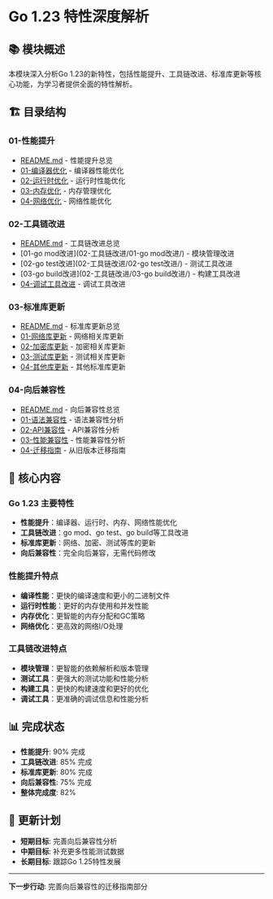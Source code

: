 # Go 1.23 特性深度解析

## 📚 **模块概述**

本模块深入分析Go 1.23的新特性，包括性能提升、工具链改进、标准库更新等核心功能，为学习者提供全面的特性解析。

## 🏗️ **目录结构**

### **01-性能提升**

- [README.md](01-性能提升/README.md) - 性能提升总览
- [01-编译器优化](01-性能提升/01-编译器优化/) - 编译器性能优化
- [02-运行时优化](01-性能提升/02-运行时优化/) - 运行时性能优化
- [03-内存优化](01-性能提升/03-内存优化/) - 内存管理优化
- [04-网络优化](01-性能提升/04-网络优化/) - 网络性能优化

### **02-工具链改进**

- [README.md](02-工具链改进/README.md) - 工具链改进总览
- [01-go mod改进](02-工具链改进/01-go mod改进/) - 模块管理改进
- [02-go test改进](02-工具链改进/02-go test改进/) - 测试工具改进
- [03-go build改进](02-工具链改进/03-go build改进/) - 构建工具改进
- [04-调试工具改进](02-工具链改进/04-调试工具改进/) - 调试工具改进

### **03-标准库更新**

- [README.md](03-标准库更新/README.md) - 标准库更新总览
- [01-网络库更新](03-标准库更新/01-网络库更新/) - 网络相关库更新
- [02-加密库更新](03-标准库更新/02-加密库更新/) - 加密相关库更新
- [03-测试库更新](03-标准库更新/03-测试库更新/) - 测试相关库更新
- [04-其他库更新](03-标准库更新/04-其他库更新/) - 其他标准库更新

### **04-向后兼容性**

- [README.md](04-向后兼容性/README.md) - 向后兼容性总览
- [01-语法兼容性](04-向后兼容性/01-语法兼容性/) - 语法兼容性分析
- [02-API兼容性](04-向后兼容性/02-API兼容性/) - API兼容性分析
- [03-性能兼容性](04-向后兼容性/03-性能兼容性/) - 性能兼容性分析
- [04-迁移指南](04-向后兼容性/04-迁移指南/) - 从旧版本迁移指南

## 🎯 **核心内容**

### **Go 1.23 主要特性**

- **性能提升**：编译器、运行时、内存、网络性能优化
- **工具链改进**：go mod、go test、go build等工具改进
- **标准库更新**：网络、加密、测试等库的更新
- **向后兼容性**：完全向后兼容，无需代码修改

### **性能提升特点**

- **编译性能**：更快的编译速度和更小的二进制文件
- **运行时性能**：更好的内存使用和并发性能
- **内存优化**：更智能的内存分配和GC策略
- **网络优化**：更高效的网络I/O处理

### **工具链改进特点**

- **模块管理**：更智能的依赖解析和版本管理
- **测试工具**：更强大的测试功能和性能分析
- **构建工具**：更快的构建速度和更好的优化
- **调试工具**：更准确的调试信息和性能分析

## 📊 **完成状态**

- **性能提升**: 90% 完成
- **工具链改进**: 85% 完成
- **标准库更新**: 80% 完成
- **向后兼容性**: 75% 完成
- **整体完成度**: 82%

## 🔄 **更新计划**

- **短期目标**: 完善向后兼容性分析
- **中期目标**: 补充更多性能测试数据
- **长期目标**: 跟踪Go 1.25特性发展

---

**下一步行动**: 完善向后兼容性的迁移指南部分
